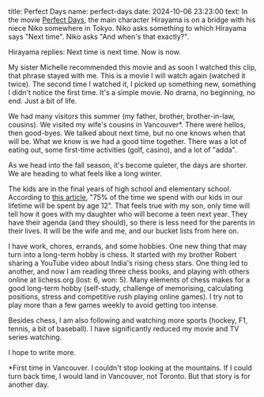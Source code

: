 title: Perfect Days
name: perfect-days
date: 2024-10-06 23:23:00
text:
In the movie [Perfect Days][perfectdays], the main character Hirayama is on a bridge with his niece Niko somewhere in Tokyo. Niko asks something to which Hirayama says "Next time". Niko asks "And when's that exactly?".

Hirayama replies: Next time is next time. Now is now.

My sister Michelle recommended this movie and as soon I watched this clip, that phrase stayed with me. This is a movie I will watch again  (watched it twice). The second time I watched it, I picked up something new, something I didn't notice the first time. It's a simple movie. No drama, no beginning, no end. Just a bit of life.

We had many visitors this summer (my father, brother, brother-in-law, cousins). We visited my wife's cousins in Vancouver*. There were hellos, then good-byes. We talked about next time, but no one knows when that will be. What we know is we had a good time together. There was a lot of eating out, some first-time activities (golf, casino), and a lot of "adda".

As we head into the fall season, it's become quieter, the days are shorter. We are heading to what feels like a long winter.

The kids are in the final years of high school and elementary school. According to [this article][75age12], "75% of the time we spend with our kids in our lifetime will be spent by age 12". That feels true with my son, only time will tell how it goes with my daughter who will become a teen next year. They have their agenda (and they should), so there is less need for the parents in their lives. It will be the wife and me, and our bucket lists from here on.

I have work, chores, errands, and some hobbies. One new thing that may turn into a long-term hobby is chess. It started with my brother Robert sharing a YouTube video about India's rising chess stars. One thing led to another, and now I am reading three chess books, and playing with others online at lichess.org (lost: 6, won: 5). Many elements of chess makes for a good long-term hobby (self-study, challenge of memorising, calculating positions, stress and competitive rush playing online games). I try not to play more than a few games weekly to avoid getting too intense.

Besides chess, I am also following and watching more sports (hockey, F1, tennis, a bit of baseball). I have significantly reduced my movie and TV series watching.

I hope to write more.

*First time in Vancouver. I couldn't stop looking at the mountains. If I could turn back time, I would land in Vancouver, not Toronto. But that story is for another day.

[perfectdays]:https://youtu.be/F24IoeMlM3Y?si=Z1zGC-PCA3ZOharR
[75age12]: https://www.1000hoursoutside.com/blog/time-with-kids-before-age-12
